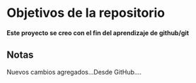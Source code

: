# Objetivos de la repositorio

#### Este proyecto se creo con el fin del aprendizaje de github/git

## Notas

Nuevos cambios agregados...Desde GitHub....
